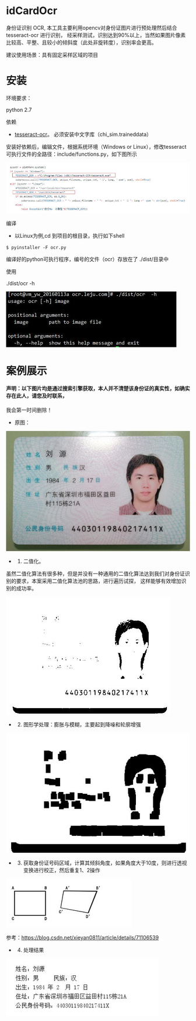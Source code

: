 # idCardOcr
身份证识别  OCR, 本工具主要利用opencv对身份证图片进行预处理然后结合tesseract-ocr 进行识别，
经采样测试，识别达到90%以上，当然如果图片像素比较高、平整、且较小的倾斜度（此处非旋转度），识别率会更高。

建议使用场景：具有固定采样区域的项目

# 安装
环境要求：

python 2.7

依赖
* [tesseract-ocr](https://github.com/sam-ke/tesseract)。 必须安装中文字库（chi_sim.traineddata）

安装好依赖后，编辑文件，根据系统环境（Windows or Linux），修改tesseract可执行文件的全路径：include/functions.py，如下图所示

![plot](./dist/images/exe.jpg)

编译
* 以Linux为例,cd 到项目的根目录，执行如下shell

```shell
$ pyinstaller -F ocr.py
```

编译好的python可执行程序，编号的文件（ocr）存放在了  ./dist/目录中

使用

./dist/ocr -h

![plot](./dist/images/help.jpg)

# 案例展示
#### 声明：以下图片均是通过搜索引擎获取，本人并不清楚该身份证的真实性，如确实存在此人，请您及时联系，
我会第一时间删除！

* 原图：

![plot](./images/w1.jpg)

* 1. 二值化。

虽然二值化算法有很多种，但是并没有一种通用的二值化算法达到我们对身份证识别的要求，本案采用二值化算法池的思路，进行遍历试探，
这样能够有效增加识别的成功率。

![plot](./dist/images/process.jpg)

* 2. 图形学处理：膨胀与模糊，主要起到降噪和轮廓增强

![plot](./dist/images/process1.jpg)

* 3. 获取身份证号码区域，计算其倾斜角度，如果角度大于10度，则进行透视变换进行校正，然后重复1、2操作

![plot](./dist/images/toushi.jpg)

参考：https://blog.csdn.net/xieyan0811/article/details/71106539


* 4. 处理结果

![plot](./dist/images/result.jpg)








